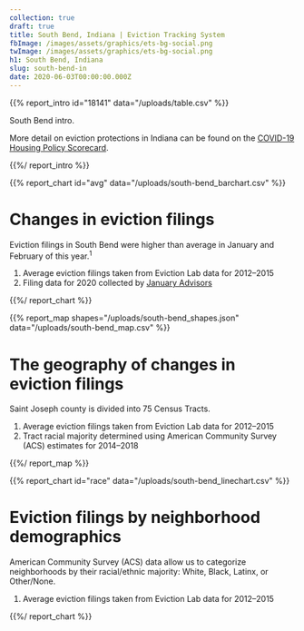 ```yaml
---
collection: true
draft: true
title: South Bend, Indiana | Eviction Tracking System
fbImage: /images/assets/graphics/ets-bg-social.png
twImage: /images/assets/graphics/ets-bg-social.png
h1: South Bend, Indiana
slug: south-bend-in
date: 2020-06-03T00:00:00.000Z
---
```


{{% report_intro id="18141" data="/uploads/table.csv" %}}

South Bend intro.

More detail on eviction protections in Indiana can be found on the [COVID-19 Housing Policy Scorecard](https://evictionlab.org/covid-policy-scorecard/in/).

{{%/ report_intro %}}

{{% report_chart id="avg" data="/uploads/south-bend_barchart.csv" %}}

# Changes in eviction filings

Eviction filings in South Bend were higher than average in January and February of this year.<sup>1</sup>

1. Average eviction filings taken from Eviction Lab data for 2012–2015
2. Filing data for 2020 collected by [January Advisors](https://www.januaryadvisors.com/)

{{%/ report_chart %}}

{{% report_map shapes="/uploads/south-bend_shapes.json" data="/uploads/south-bend_map.csv" %}}

# The geography of changes in eviction filings

Saint Joseph county is divided into 75 Census Tracts.

1. Average eviction filings taken from Eviction Lab data for 2012–2015
2. Tract racial majority determined using American Community Survey (ACS) estimates for 2014–2018

{{%/ report_map %}}

{{% report_chart id="race" data="/uploads/south-bend_linechart.csv" %}}

# Eviction filings by neighborhood demographics

American Community Survey (ACS) data allow us to categorize neighborhoods by their racial/ethnic majority: White, Black, Latinx, or Other/None.

1. Average eviction filings taken from Eviction Lab data for 2012–2015

{{%/ report_chart %}}
